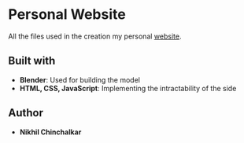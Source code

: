 # Personal Website

All the files used in the creation my personal [website](https://nikhilchinchalkar.com).

## Built with

* **Blender**: Used for building the model
* **HTML, CSS, JavaScript**: Implementing the intractability of the side 

## Author

* **Nikhil Chinchalkar**